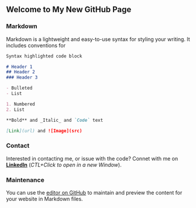 ## Welcome to My New GitHub Page

### Markdown

Markdown is a lightweight and easy-to-use syntax for styling your writing. It includes conventions for

```markdown
Syntax highlighted code block

# Header 1
## Header 2
### Header 3

- Bulleted
- List

1. Numbered
2. List

**Bold** and _Italic_ and `Code` text

[Link](url) and ![Image](src)
```

### Contact

Interested in contacting me, or issue with the code? Connet with me on [**LinkedIn**](https://www.linkedin.com/in/jamesigoe/) (_CTL+Click to open in a new Window_). 

### Maintenance

You can use the [editor on GitHub](https://github.com/JamesIgoe/james-igoe.net/edit/gh-pages/index.md) to maintain and preview the content for your website in Markdown files.

